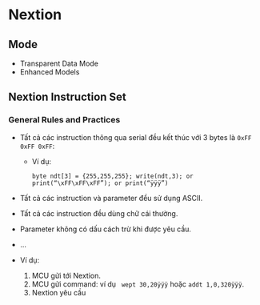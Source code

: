 
# Nextion

## Mode
- Transparent Data Mode
- Enhanced Models

## Nextion Instruction Set

### General Rules and Practices

- Tất cả các instruction thông qua serial đều kết thúc với 3 bytes là `0xFF 0xFF 0xFF`:
    - Ví dụ:
        ```
        byte ndt[3] = {255,255,255}; write(ndt,3); or print(“\xFF\xFF\xFF”); or print(“ÿÿÿ”)
        ```
- Tất cả các instruction và parameter đều sử dụng ASCII.
- Tất cả các instruction đều dùng chữ cái thường.
- Parameter không có dấu cách trừ khi được yêu cầu.
- ...

- Ví dụ:
    1. MCU gửi tới Nextion.
    2. MCU gửi command: ví dụ ` wept 30,20ÿÿÿ` hoặc `addt 1,0,320ÿÿÿ`.
    3. Nextion yêu cầu



